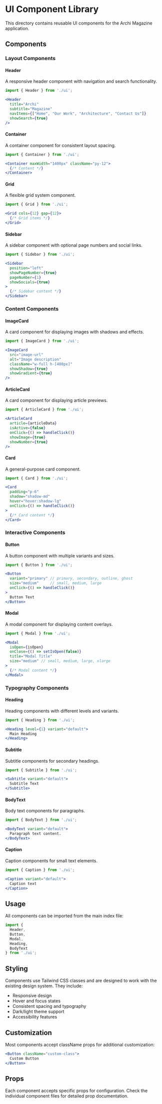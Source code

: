 # UI Component Library

This directory contains reusable UI components for the Archi Magazine application.

## Components

### Layout Components

#### Header
A responsive header component with navigation and search functionality.

```jsx
import { Header } from './ui';

<Header
  title="Archi"
  subtitle="Magazine"
  navItems={["Home", "Our Work", "Architecture", "Contact Us"]}
  showSearch={true}
/>
```

#### Container
A container component for consistent layout spacing.

```jsx
import { Container } from './ui';

<Container maxWidth="1400px" className="py-12">
  {/* Content */}
</Container>
```

#### Grid
A flexible grid system component.

```jsx
import { Grid } from './ui';

<Grid cols={12} gap={12}>
  {/* Grid items */}
</Grid>
```

#### Sidebar
A sidebar component with optional page numbers and social links.

```jsx
import { Sidebar } from './ui';

<Sidebar
  position="left"
  showPageNumber={true}
  pageNumber={1}
  showSocials={true}
>
  {/* Sidebar content */}
</Sidebar>
```

### Content Components

#### ImageCard
A card component for displaying images with shadows and effects.

```jsx
import { ImageCard } from './ui';

<ImageCard
  src="image-url"
  alt="Image description"
  className="w-full h-[480px]"
  showShadow={true}
  showGradient={true}
/>
```

#### ArticleCard
A card component for displaying article previews.

```jsx
import { ArticleCard } from './ui';

<ArticleCard
  article={articleData}
  isActive={false}
  onClick={() => handleClick()}
  showImage={true}
  showNumber={true}
/>
```

#### Card
A general-purpose card component.

```jsx
import { Card } from './ui';

<Card
  padding="p-6"
  shadow="shadow-md"
  hover="hover:shadow-lg"
  onClick={() => handleClick()}
>
  {/* Card content */}
</Card>
```

### Interactive Components

#### Button
A button component with multiple variants and sizes.

```jsx
import { Button } from './ui';

<Button
  variant="primary" // primary, secondary, outline, ghost
  size="medium"     // small, medium, large
  onClick={() => handleClick()}
>
  Button Text
</Button>
```

#### Modal
A modal component for displaying content overlays.

```jsx
import { Modal } from './ui';

<Modal
  isOpen={isOpen}
  onClose={() => setIsOpen(false)}
  title="Modal Title"
  size="medium" // small, medium, large, xlarge
>
  {/* Modal content */}
</Modal>
```

### Typography Components

#### Heading
Heading components with different levels and variants.

```jsx
import { Heading } from './ui';

<Heading level={1} variant="default">
  Main Heading
</Heading>
```

#### Subtitle
Subtitle components for secondary headings.

```jsx
import { Subtitle } from './ui';

<Subtitle variant="default">
  Subtitle Text
</Subtitle>
```

#### BodyText
Body text components for paragraphs.

```jsx
import { BodyText } from './ui';

<BodyText variant="default">
  Paragraph text content.
</BodyText>
```

#### Caption
Caption components for small text elements.

```jsx
import { Caption } from './ui';

<Caption variant="default">
  Caption text
</Caption>
```

## Usage

All components can be imported from the main index file:

```jsx
import {
  Header,
  Button,
  Modal,
  Heading,
  BodyText
} from './ui';
```

## Styling

Components use Tailwind CSS classes and are designed to work with the existing design system. They include:

- Responsive design
- Hover and focus states
- Consistent spacing and typography
- Dark/light theme support
- Accessibility features

## Customization

Most components accept className props for additional customization:

```jsx
<Button className="custom-class">
  Custom Button
</Button>
```

## Props

Each component accepts specific props for configuration. Check the individual component files for detailed prop documentation.
